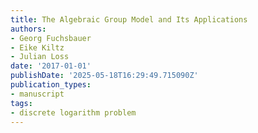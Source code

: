 ```yaml
---
title: The Algebraic Group Model and Its Applications
authors:
- Georg Fuchsbauer
- Eike Kiltz
- Julian Loss
date: '2017-01-01'
publishDate: '2025-05-18T16:29:49.715090Z'
publication_types:
- manuscript
tags:
- discrete logarithm problem
---
```

